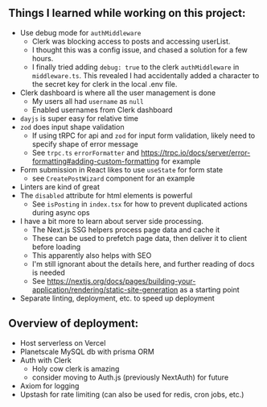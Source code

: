 ## Things I learned while working on this project: 
- Use debug mode for `authMiddleware`
    - Clerk was blocking access to posts and accessing userList. 
    - I thought this was a config issue, and chased a solution for a few hours.
    - I finally tried adding `debug: true` to the clerk `authMiddleware` in `middleware.ts`. This revealed I had accidentally added a character to the secret key for clerk in the local .env file. 
- Clerk dashboard is where all the user management is done
    - My users all had `username` as `null`
    - Enabled usernames from Clerk dashboard
- `dayjs` is super easy for relative time
- `zod` does input shape validation
    - If using tRPC for api and `zod` for input form validation, likely need to specify shape of error message
    - See `trpc.ts` `errorFormatter` and https://trpc.io/docs/server/error-formatting#adding-custom-formatting for example
- Form submission in React likes to use `useState` for form state
    - see `CreatePostWizard` component for an example
- Linters are kind of great 
- The `disabled` attribute for html elements is powerful
    - See `isPosting` in `index.tsx` for how to prevent duplicated actions during async ops
- I have a bit more to learn about server side processing. 
    - The Next.js SSG helpers process page data and cache it 
    - These can be used to prefetch page data, then deliver it to client before loading
    - This apparently also helps with SEO 
    - I'm still ignorant about the details here, and further reading of docs is needed 
    - See https://nextjs.org/docs/pages/building-your-application/rendering/static-site-generation as a starting point
- Separate linting, deployment, etc. to speed up deployment

## Overview of deployment: 
- Host serverless on Vercel
- Planetscale MySQL db with prisma ORM
- Auth with Clerk 
    - Holy cow clerk is amazing
    - consider moving to Auth.js (previously NextAuth) for future
- Axiom for logging
- Upstash for rate limiting (can also be used for redis, cron jobs, etc.) 